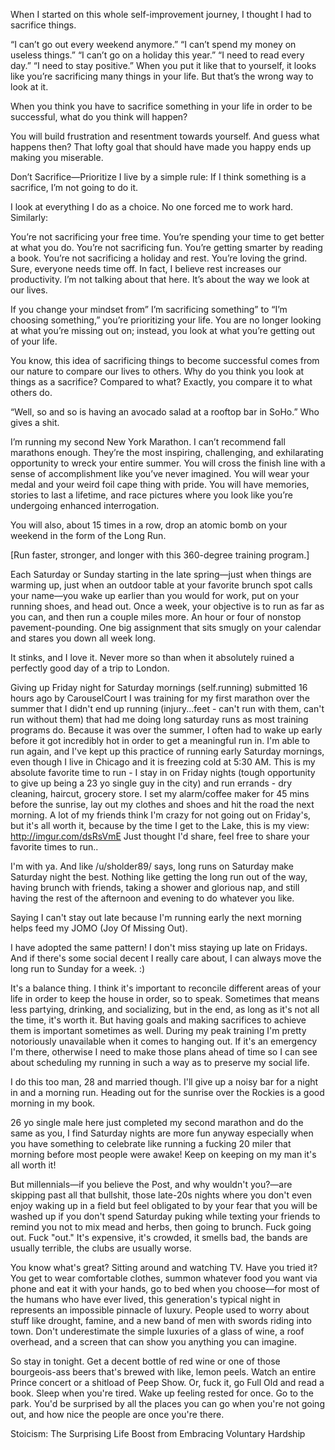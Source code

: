 

When I started on this whole self-improvement journey, I thought I had to sacrifice things.

“I can’t go out every weekend anymore.”
“I can’t spend my money on useless things.”
“I can’t go on a holiday this year.”
“I need to read every day.”
“I need to stay positive.”
When you put it like that to yourself, it looks like you’re sacrificing many things in your life. But that’s the wrong way to look at it.

When you think you have to sacrifice something in your life in order to be successful, what do you think will happen?

You will build frustration and resentment towards yourself. And guess what happens then? That lofty goal that should have made you happy ends up making you miserable.

Don’t Sacrifice—Prioritize
I live by a simple rule: If I think something is a sacrifice, I’m not going to do it.

I look at everything I do as a choice. No one forced me to work hard. Similarly:

You’re not sacrificing your free time. You’re spending your time to get better at what you do.
You’re not sacrificing fun. You’re getting smarter by reading a book.
You’re not sacrificing a holiday and rest. You’re loving the grind.
Sure, everyone needs time off. In fact, I believe rest increases our productivity. I’m not talking about that here. It’s about the way we look at our lives.

If you change your mindset from” I’m sacrificing something” to “I’m choosing something,” you’re prioritizing your life. You are no longer looking at what you’re missing out on; instead, you look at what you’re getting out of your life.

You know, this idea of sacrificing things to become successful comes from our nature to compare our lives to others. Why do you think you look at things as a sacrifice? Compared to what? Exactly, you compare it to what others do.

“Well, so and so is having an avocado salad at a rooftop bar in SoHo.” Who gives a shit.




I’m running my second New York Marathon. I can’t recommend fall marathons enough. They’re the most inspiring, challenging, and exhilarating opportunity to wreck your entire summer. You will cross the finish line with a sense of accomplishment like you’ve never imagined. You will wear your medal and your weird foil cape thing with pride. You will have memories, stories to last a lifetime, and race pictures where you look like you’re undergoing enhanced interrogation.

You will also, about 15 times in a row, drop an atomic bomb on your weekend in the form of the Long Run.

[Run faster, stronger, and longer with this 360-degree training program.]

Each Saturday or Sunday starting in the late spring—just when things are warming up, just when an outdoor table at your favorite brunch spot calls your name—you wake up earlier than you would for work, put on your running shoes, and head out. Once a week, your objective is to run as far as you can, and then run a couple miles more. An hour or four of nonstop pavement-pounding. One big assignment that sits smugly on your calendar and stares you down all week long.

It stinks, and I love it. Never more so than when it absolutely ruined a perfectly good day of a trip to London.


Giving up Friday night for Saturday mornings (self.running)
submitted 16 hours ago by CarouselCourt
I was training for my first marathon over the summer that I didn't end up running (injury...feet - can't run with them, can't run without them) that had me doing long saturday runs as most training programs do. Because it was over the summer, I often had to wake up early before it got incredibly hot in order to get a meaningful run in.
I'm able to run again, and I've kept up this practice of running early Saturday mornings, even though I live in Chicago and it is freezing cold at 5:30 AM. This is my absolute favorite time to run - I stay in on Friday nights (tough opportunity to give up being a 23 yo single guy in the city) and run errands - dry cleaning, haircut, grocery store. I set my alarm/coffee maker for 45 mins before the sunrise, lay out my clothes and shoes and hit the road the next morning.
A lot of my friends think I'm crazy for not going out on Friday's, but it's all worth it, because by the time I get to the Lake, this is my view:
http://imgur.com/dsRsVmE
Just thought I'd share, feel free to share your favorite times to run..


I'm with ya. And like /u/sholder89/ says, long runs on Saturday make Saturday night the best. Nothing like getting the long run out of the way, having brunch with friends, taking a shower and glorious nap, and still having the rest of the afternoon and evening to do whatever you like.


Saying I can't stay out late because I'm running early the next morning helps feed my JOMO (Joy Of Missing Out).


I have adopted the same pattern! I don't miss staying up late on Fridays. And if there's some social decent I really care about, I can always move the long run to Sunday for a week. :)


It's a balance thing. I think it's important to reconcile different areas of your life in order to keep the house in order, so to speak. Sometimes that means less partying, drinking, and socializing, but in the end, as long as it's not all the time, it's worth it. But having goals and making sacrifices to achieve them is important sometimes as well. During my peak training I'm pretty notoriously unavailable when it comes to hanging out. If it's an emergency I'm there, otherwise I need to make those plans ahead of time so I can see about scheduling my running in such a way as to preserve my social life.


I do this too man, 28 and married though. I'll give up a noisy bar for a night in and a morning run. Heading out for the sunrise over the Rockies is a good morning in my book.

26 yo single male here just completed my second marathon and do the same as you, I find Saturday nights are more fun anyway especially when you have something to celebrate like running a fucking 20 miler that morning before most people were awake! Keep on keeping on my man it's all worth it!



But millennials—if you believe the Post, and why wouldn't you?—are skipping past all that bullshit, those late-20s nights where you don't even enjoy waking up in a field but feel obligated to by your fear that you will be washed up if you don't spend Saturday puking while texting your friends to remind you not to mix mead and herbs, then going to brunch. Fuck going out. Fuck "out." It's expensive, it's crowded, it smells bad, the bands are usually terrible, the clubs are usually worse.

You know what's great? Sitting around and watching TV. Have you tried it? You get to wear comfortable clothes, summon whatever food you want via phone and eat it with your hands, go to bed when you choose—for most of the humans who have ever lived, this generation's typical night in represents an impossible pinnacle of luxury. People used to worry about stuff like drought, famine, and a new band of men with swords riding into town. Don't underestimate the simple luxuries of a glass of wine, a roof overhead, and a screen that can show you anything you can imagine.

So stay in tonight. Get a decent bottle of red wine or one of those bourgeois-ass beers that's brewed with like, lemon peels. Watch an entire Prince concert or a shitload of Peep Show. Or, fuck it, go Full Old and read a book. Sleep when you're tired. Wake up feeling rested for once. Go to the park. You'd be surprised by all the places you can go when you're not going out, and how nice the people are once you're there.



Stoicism: The Surprising Life Boost from Embracing Voluntary Hardship
